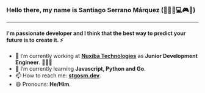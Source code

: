 ### Hello there, my name is Santiago Serrano Márquez (👨🏻‍💻💻🎮🚀)

-----

#### I'm passionate developer and I think that the best way to predict your future is to create it. ⚡️

- 🔭 I’m currently working at **[Nuxiba Technologies](https://www.nuxiba.com/en/)** as **Junior Development Engineer**. 👨🏻‍💻
- 🌱 I’m currently learning **Javascript, Python and Go**.
- 📫 How to reach me: **[stgosm.dev](https://stgosm.dev)**.
- 😄 Pronouns: **He/Him**.

